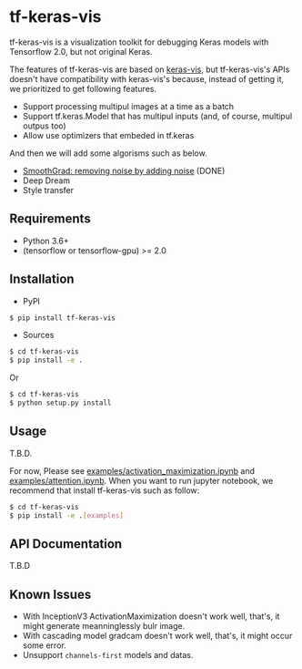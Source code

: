 # tf-keras-vis
tf-keras-vis is a visualization toolkit for debugging Keras models with Tensorflow 2.0, but not original Keras.

The features of tf-keras-vis are based on [keras-vis](https://github.com/raghakot/keras-vis), but tf-keras-vis's APIs doesn't have compatibility with keras-vis's because, instead of getting it, we prioritized to get following features.

- Support processing multipul images at a time as a batch
- Support tf.keras.Model that has multipul inputs (and, of course, multipul outpus too)
- Allow use optimizers that embeded in tf.keras

And then we will add some algorisms such as below.

- [SmoothGrad: removing noise by adding noise](https://arxiv.org/pdf/1706.03825.pdf) (DONE)
- Deep Dream
- Style transfer


## Requirements

* Python 3.6+
* (tensorflow or tensorflow-gpu) >= 2.0


## Installation

* PyPI

```bash
$ pip install tf-keras-vis
```

* Sources

```bash
$ cd tf-keras-vis
$ pip install -e .
```

Or

```bash
$ cd tf-keras-vis
$ python setup.py install
```


## Usage

T.B.D.

For now, Please see [examples/activation_maximization.ipynb](https://github.com/keisen/tf-keras-vis/blob/master/examples/activation_maximization.ipynb) and [examples/attention.ipynb](https://github.com/keisen/tf-keras-vis/blob/master/examples/attention.ipynb).
When you want to run jupyter notebook, we recommend that install tf-keras-vis such as follow:

```bash
$ cd tf-keras-vis
$ pip install -e .[examples]
```


## API Documentation

T.B.D


## Known Issues

* With InceptionV3 ActivationMaximization doesn't work well, that's, it might generate meanninglessly bulr image.
* With cascading model gradcam doesn't work well, that's, it might occur some error.
* Unsupport `channels-first` models and datas.
